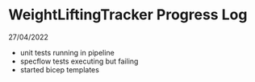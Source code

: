 # WeightLiftingTracker Progress Log

27/04/2022
- unit tests running in pipeline
- specflow tests executing but failing
- started bicep templates
